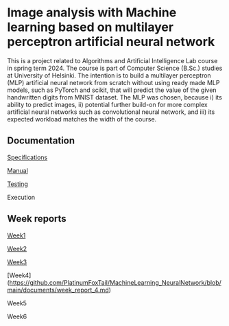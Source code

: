 # Image analysis with Machine learning based on multilayer perceptron artificial neural network

This is a project related to Algorithms and Artificial Intelligence Lab course in spring term 2024. The course is part of Computer Science (B.Sc.) studies at University of Helsinki. The intention is to build a multilayer perceptron (MLP) artificial neural network from scratch without using ready made MLP models, such as PyTorch and scikit, that will predict the value of the given handwritten digits from MNIST dataset. The MLP was chosen, because i) its ability to predict images, ii) potential further build-on for more complex artificial neural networks such as convolutional neural network, and iii) its expected workload matches the width of the course.

## Documentation

[Specifications](https://github.com/PlatinumFoxTail/AlgorithmsAI_Project/blob/main/documents/specifications.md)

[Manual](https://github.com/PlatinumFoxTail/MachineLearning_NeuralNetwork/blob/main/documents/manual.md)

[Testing](https://github.com/PlatinumFoxTail/MachineLearning_NeuralNetwork/blob/main/documents/testing_documentation.md)

Execution

## Week reports

[Week1](https://github.com/PlatinumFoxTail/AlgorithmsAI_Project/blob/main/documents/week_report_1.md)

[Week2](https://github.com/PlatinumFoxTail/MachineLearning_NeuralNetwork/blob/main/documents/week_report_2.md)

[Week3](https://github.com/PlatinumFoxTail/MachineLearning_NeuralNetwork/blob/main/documents/week_report_3.md)

[Week4] (https://github.com/PlatinumFoxTail/MachineLearning_NeuralNetwork/blob/main/documents/week_report_4.md)

Week5

Week6
